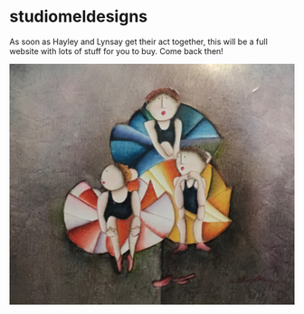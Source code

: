# studiomeldesigns

As soon as Hayley and Lynsay get their act together, this will be a full website with lots of stuff for you to buy. Come back then!

![Three Little Ballerinas](./ballerinas.jpg)
